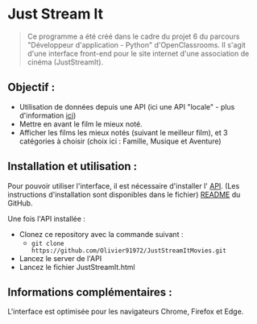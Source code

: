 # Just Stream It
>Ce programme a été créé dans le cadre du projet 6 du parcours "Développeur d'application - Python" d'OpenClassrooms.
Il s'agit d'une interface front-end pour le site internet d'une association de cinéma (JustStreamIt).

## Objectif :

- Utilisation de données depuis une API (ici une API "locale" - plus d'information [ici](https://github.com/OpenClassrooms-Student-Center/OCMovies-API-EN-FR))
- Mettre en avant le film le mieux noté.
- Afficher les films les mieux notés (suivant le meilleur film), et 3 catégories à choisir (choix ici : Famille, Musique et Aventure)

## Installation et utilisation :

Pour pouvoir utiliser l'interface, il est nécessaire d'installer l'
[API](https://github.com/OpenClassrooms-Student-Center/OCMovies-API-EN-FR).
(Les instructions d'installation sont disponibles dans le fichier) 
[README](https://github.com/OpenClassrooms-Student-Center/OCMovies-API-EN-FR/blob/master/README.md)
du GitHub.

Une fois l'API installée :
- Clonez ce repository avec la commande suivant : 
    - `git clone https://github.com/Olivier91972/JustStreamItMovies.git`
- Lancez le server de l'API
- Lancez le fichier  JustStreamIt.html

## Informations complémentaires :

L'interface est optimisée pour les navigateurs Chrome, Firefox et Edge. 

